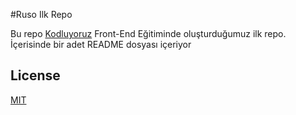 #Ruso Ilk Repo

Bu repo [Kodluyoruz](https://www.kodluyoruz.org) Front-End Eğitiminde oluşturduğumuz ilk repo. İçerisinde bir adet README dosyası içeriyor

## License
[MIT](https://choosealicense.com/licenses/mit/)
